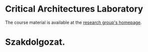 # Critical Architectures Laboratory

The course material is available at the [research group's homepage](https://inf.mit.bme.hu/edu/courses/kalab/materials).

# Szakdolgozat.